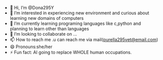 - 👋 Hi, I’m @Dona295Y
- 👀 I’m interested in experiencing new environment and curious about learning new domains of computers
- 🌱 I’m currently learning programing languages like c,python and planning to learn other than languages
- 💞️ I’m looking to collaborate on ...
- 📫 How to reach me .u can reach me via mail(purella295vet@email.com)
- 😄 Pronouns:she/her
- ⚡ Fun fact: AI going to replace WHOLE human occupations.

<!---
Dona295Y/Dona295Y is a ✨ special ✨ repository because its `README.md` (this file) appears on your GitHub profile.
You can click the Preview link to take a look at your changes.
--->
